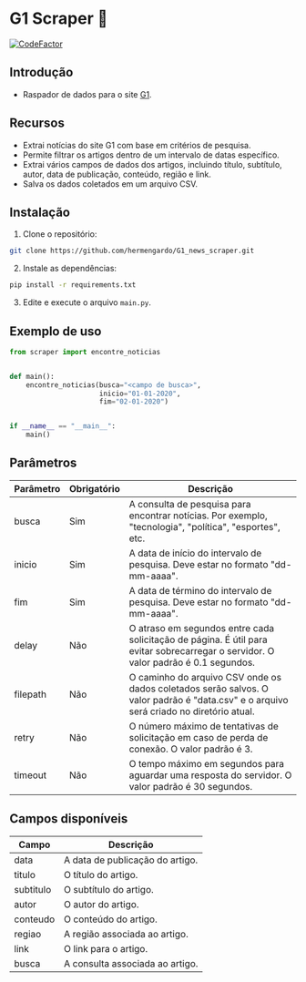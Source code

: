 # **G1 Scraper** 📰
[![CodeFactor](https://www.codefactor.io/repository/github/hermengardo/g1_news_scraper/badge)](https://www.codefactor.io/repository/github/hermengardo/g1_news_scraper)

## **Introdução**
- Raspador de dados para o site [G1](https://g1.globo.com/busca/).

## **Recursos**
- Extrai notícias do site G1 com base em critérios de pesquisa.
- Permite filtrar os artigos dentro de um intervalo de datas específico.
- Extrai vários campos de dados dos artigos, incluindo título, subtítulo, autor, data de publicação, conteúdo, região e link.
- Salva os dados coletados em um arquivo CSV.

## **Instalação**
1. Clone o repositório:
```sh
git clone https://github.com/hermengardo/G1_news_scraper.git
```

2. Instale as dependências:
```sh
pip install -r requirements.txt
```

3. Edite e execute o arquivo `main.py`.

## **Exemplo de uso**
```python
from scraper import encontre_noticias


def main():
    encontre_noticias(busca="<campo de busca>",
                      inicio="01-01-2020",
                      fim="02-01-2020")


if __name__ == "__main__":
    main()
```

## **Parâmetros**
| Parâmetro | Obrigatório | Descrição |
|-----------|-------------|-----------|
| busca | Sim | A consulta de pesquisa para encontrar notícias. Por exemplo, "tecnologia", "política", "esportes", etc. |
| inicio | Sim | A data de início do intervalo de pesquisa. Deve estar no formato "dd-mm-aaaa". |
| fim | Sim | A data de término do intervalo de pesquisa. Deve estar no formato "dd-mm-aaaa". |
| delay | Não | O atraso em segundos entre cada solicitação de página. É útil para evitar sobrecarregar o servidor. O valor padrão é 0.1 segundos. |
| filepath | Não | O caminho do arquivo CSV onde os dados coletados serão salvos. O valor padrão é "data.csv" e o arquivo será criado no diretório atual. |
| retry | Não | O número máximo de tentativas de solicitação em caso de perda de conexão. O valor padrão é 3. |
| timeout | Não | O tempo máximo em segundos para aguardar uma resposta do servidor. O valor padrão é 30 segundos. |

## **Campos disponíveis**
| Campo | Descrição |
|-------|-----------|
| data | A data de publicação do artigo. |
| titulo | O título do artigo. |
| subtitulo | O subtítulo do artigo. |
| autor | O autor do artigo. |
| conteudo | O conteúdo do artigo. |
| regiao | A região associada ao artigo. |
| link | O link para o artigo. |
| busca | A consulta associada ao artigo. |
